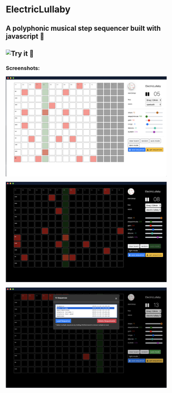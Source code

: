 # ElectricLullaby

## A polyphonic musical step sequencer built with javascript :musical_keyboard:

## ![Try it :musical_keyboard:](https://joeiannone.com/ElectricLullaby)

### Screenshots:
![screenshot](img/screenshot1.png)

![screenshot](img/screenshot2.png)

![screenshot](img/screenshot3.png)
